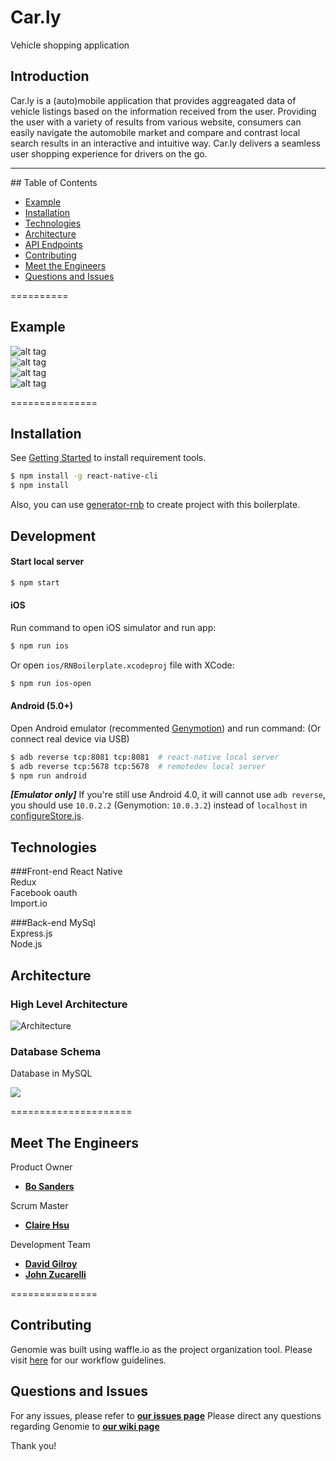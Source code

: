 # Car.ly
Vehicle shopping application

## Introduction 

Car.ly is a (auto)mobile application that provides aggreagated data of vehicle listings based on the information received from the user. Providing the user with a variety of results from various website, consumers can easily navigate the automobile market and compare and contrast local search results in an interactive and intuitive way. Car.ly delivers a seamless user shopping experience for drivers on the go. 

<hr>
## Table of Contents

  - [Example](#example)
  - [Installation](#installation)
  - [Technologies](#technologies)
  - [Architecture](#architecture)
  - [API Endpoints](#api)
  - [Contributing](#contributing)
  - [Meet the Engineers](#meet-the-engineers)
  - [Questions and Issues](#questions-and-issues)

==========
## Example
![alt tag](http://i63.tinypic.com/2111gsh.jpg)  
![alt tag](http://i63.tinypic.com/23ra6j7.jpg)  
![alt tag](http://i67.tinypic.com/15xr4tw.jpg)  
![alt tag](http://i65.tinypic.com/33z5h75.jpg)  
  
  

===============

## Installation

See [Getting Started](https://facebook.github.io/react-native/docs/getting-started.html) to install requirement tools.

```bash
$ npm install -g react-native-cli
$ npm install
```

Also, you can use [generator-rnb](https://github.com/jhen0409/generator-rnb) to create project with this boilerplate.

## Development

#### Start local server

```bash
$ npm start
```

#### iOS

Run command to open iOS simulator and run app:

```bash
$ npm run ios
```

Or open `ios/RNBoilerplate.xcodeproj` file with XCode:

```bash
$ npm run ios-open
```

#### Android (5.0+)

Open Android emulator (recommented [Genymotion](https://www.genymotion.com)) and run command: (Or connect real device via USB)

```bash
$ adb reverse tcp:8081 tcp:8081  # react-native local server
$ adb reverse tcp:5678 tcp:5678  # remotedev local server
$ npm run android
```

__*[Emulator only]*__ If you're still use Android 4.0, it will cannot use `adb reverse`, you should use `10.0.2.2` (Genymotion: `10.0.3.2`) instead of `localhost` in [configureStore.js](src/configureStore.js#L15).

## Technologies

###Front-end
React Native  
Redux  
Facebook oauth    
Import.io  

###Back-end
MySql   
Express.js  
Node.js  

## Architecture
### High Level Architecture
![Architecture](http://i65.tinypic.com/20123p2.jpg)
### Database Schema
Database in MySQL

![](http://i63.tinypic.com/jhrl20.jpg)


=====================
## Meet The Engineers
Product Owner 
- [**Bo Sanders**](https://github.com/biletnikoff)

Scrum Master 
- [**Claire Hsu**](https://github.com/cehsu)

Development Team 
- [**David Gilroy**](https://github.com/dgilroy77)
- [**John Zucarelli**](https://github.com/jzucca)

===============
## Contributing
Genomie was built using waffle.io as the project organization tool.
Please visit [here](gitflow.md) for our workflow guidelines.

## Questions and Issues
For any issues, please refer to [**our issues page**](https://github.com/InconspicuousPaprika/Car.ly/issues)
Please direct any questions regarding Genomie to [**our wiki page**](https://github.com/InconspicuousPaprika/Car.ly/wiki)

Thank you!
